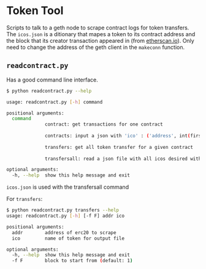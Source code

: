 # Token Tool
Scripts to talk to a geth node to scrape contract logs for token transfers.
The `icos.json` is a ditionary that mapes a token to its contract address and the block that its creator transaction appeared in (from [etherscan.io](etherscan.io)).
Only need to change the address of the geth client in the `makeconn` function.

## `readcontract.py`
Has a good command line interface.

```bash
$ python readcontract.py --help

usage: readcontract.py [-h] command

positional arguments:
  command     
              contract: get transactions for one contract
              
              contracts: input a json with 'ico' : ('address', int(first_block)) for all icos
              
              transfers: get all token transfer for a given contract
              
              transfersall: read a json file with all icos desired with the form 'name' : (str(addr), int(first_block)

optional arguments:
  -h, --help  show this help message and exit

```

`icos.json` is used with the transfersall command

For `transfers`:
```bash
$ python readcontract.py transfers --help
usage: readcontract.py [-h] [-f F] addr ico

positional arguments:
  addr        address of erc20 to scrape
  ico         name of token for output file

optional arguments:
  -h, --help  show this help message and exit
  -f F        block to start from (default: 1)
```
